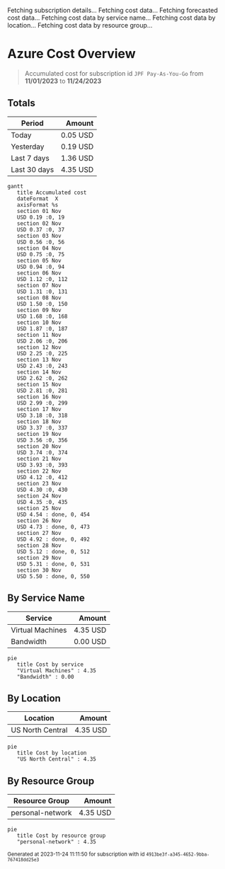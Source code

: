 Fetching subscription details...
Fetching cost data...
Fetching forecasted cost data...
Fetching cost data by service name...
Fetching cost data by location...
Fetching cost data by resource group...
# Azure Cost Overview

> Accumulated cost for subscription id `JPF Pay-As-You-Go` from **11/01/2023** to **11/24/2023**

## Totals

|Period|Amount|
|---|---:|
|Today|0.05 USD|
|Yesterday|0.19 USD|
|Last 7 days|1.36 USD|
|Last 30 days|4.35 USD|

```mermaid
gantt
   title Accumulated cost
   dateFormat  X
   axisFormat %s
   section 01 Nov
   USD 0.19 :0, 19
   section 02 Nov
   USD 0.37 :0, 37
   section 03 Nov
   USD 0.56 :0, 56
   section 04 Nov
   USD 0.75 :0, 75
   section 05 Nov
   USD 0.94 :0, 94
   section 06 Nov
   USD 1.12 :0, 112
   section 07 Nov
   USD 1.31 :0, 131
   section 08 Nov
   USD 1.50 :0, 150
   section 09 Nov
   USD 1.68 :0, 168
   section 10 Nov
   USD 1.87 :0, 187
   section 11 Nov
   USD 2.06 :0, 206
   section 12 Nov
   USD 2.25 :0, 225
   section 13 Nov
   USD 2.43 :0, 243
   section 14 Nov
   USD 2.62 :0, 262
   section 15 Nov
   USD 2.81 :0, 281
   section 16 Nov
   USD 2.99 :0, 299
   section 17 Nov
   USD 3.18 :0, 318
   section 18 Nov
   USD 3.37 :0, 337
   section 19 Nov
   USD 3.56 :0, 356
   section 20 Nov
   USD 3.74 :0, 374
   section 21 Nov
   USD 3.93 :0, 393
   section 22 Nov
   USD 4.12 :0, 412
   section 23 Nov
   USD 4.30 :0, 430
   section 24 Nov
   USD 4.35 :0, 435
   section 25 Nov
   USD 4.54 : done, 0, 454
   section 26 Nov
   USD 4.73 : done, 0, 473
   section 27 Nov
   USD 4.92 : done, 0, 492
   section 28 Nov
   USD 5.12 : done, 0, 512
   section 29 Nov
   USD 5.31 : done, 0, 531
   section 30 Nov
   USD 5.50 : done, 0, 550
```

## By Service Name

|Service|Amount|
|---|---:|
|Virtual Machines|4.35 USD|
|Bandwidth|0.00 USD|

```mermaid
pie
   title Cost by service
   "Virtual Machines" : 4.35
   "Bandwidth" : 0.00
```

## By Location

|Location|Amount|
|---|---:|
|US North Central|4.35 USD|

```mermaid
pie
   title Cost by location
   "US North Central" : 4.35
```

## By Resource Group

|Resource Group|Amount|
|---|---:|
|personal-network|4.35 USD|

```mermaid
pie
   title Cost by resource group
   "personal-network" : 4.35
```

<sup>Generated at 2023-11-24 11:11:50 for subscription with id `4913be3f-a345-4652-9bba-767418dd25e3`</sup>
